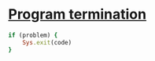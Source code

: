 [1]: http://rosettacode.org/wiki/Program_termination

# [Program termination][1]

```ruby
if (problem) {
    Sys.exit(code)
}
```

